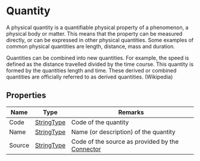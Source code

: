 ﻿# Quantity

A physical quantity is a quantifiable physical property of a phenomenon, a physical body or matter. 
This means that the property can be measured directly, or can be expressed in other physical quantities.
Some examples of common physical quantities are length, distance, mass and duration.


Quantities can be combined into new quantities. For example, the speed is defined as the distance travelled divided by the time course. This quantity is formed by the quantities length and time.
These derived or combined quantities are officially referred to as derived quantities. (Wikipedia)

## Properties
| Name   | Type                                               | Remarks                                                                       |
|--------|----------------------------------------------------|-------------------------------------------------------------------------------|
| Code   | [StringType](/specifications/formats/data-type.md) | Code of the quantity                                                          |
| Name   | [StringType](/specifications/formats/data-type.md) | Name (or description) of the quantity                                         |
| Source | [StringType](/specifications/formats/data-type.md) | Code of the source as provided by the [Connector](/architecture/connector.md) |
